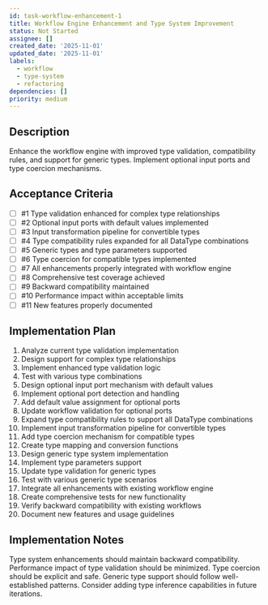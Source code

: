 ```yaml
---
id: task-workflow-enhancement-1
title: Workflow Engine Enhancement and Type System Improvement
status: Not Started
assignee: []
created_date: '2025-11-01'
updated_date: '2025-11-01'
labels:
  - workflow
  - type-system
  - refactoring
dependencies: []
priority: medium
---
```


## Description

<!-- SECTION:DESCRIPTION:BEGIN -->
Enhance the workflow engine with improved type validation, compatibility rules, and support for generic types. Implement optional input ports and type coercion mechanisms.
<!-- SECTION:DESCRIPTION:END -->

## Acceptance Criteria
<!-- AC:BEGIN -->
- [ ] #1 Type validation enhanced for complex type relationships
- [ ] #2 Optional input ports with default values implemented
- [ ] #3 Input transformation pipeline for convertible types
- [ ] #4 Type compatibility rules expanded for all DataType combinations
- [ ] #5 Generic types and type parameters supported
- [ ] #6 Type coercion for compatible types implemented
- [ ] #7 All enhancements properly integrated with workflow engine
- [ ] #8 Comprehensive test coverage achieved
- [ ] #9 Backward compatibility maintained
- [ ] #10 Performance impact within acceptable limits
- [ ] #11 New features properly documented
<!-- AC:END -->

## Implementation Plan

<!-- SECTION:PLAN:BEGIN -->
1. Analyze current type validation implementation
2. Design support for complex type relationships
3. Implement enhanced type validation logic
4. Test with various type combinations
5. Design optional input port mechanism with default values
6. Implement optional port detection and handling
7. Add default value assignment for optional ports
8. Update workflow validation for optional ports
9. Expand type compatibility rules to support all DataType combinations
10. Implement input transformation pipeline for convertible types
11. Add type coercion mechanism for compatible types
12. Create type mapping and conversion functions
13. Design generic type system implementation
14. Implement type parameters support
15. Update type validation for generic types
16. Test with various generic type scenarios
17. Integrate all enhancements with existing workflow engine
18. Create comprehensive tests for new functionality
19. Verify backward compatibility with existing workflows
20. Document new features and usage guidelines
<!-- SECTION:PLAN:END -->

## Implementation Notes

<!-- SECTION:NOTES:BEGIN -->
Type system enhancements should maintain backward compatibility. Performance impact of type validation should be minimized. Type coercion should be explicit and safe. Generic type support should follow well-established patterns. Consider adding type inference capabilities in future iterations.
<!-- SECTION:NOTES:END -->